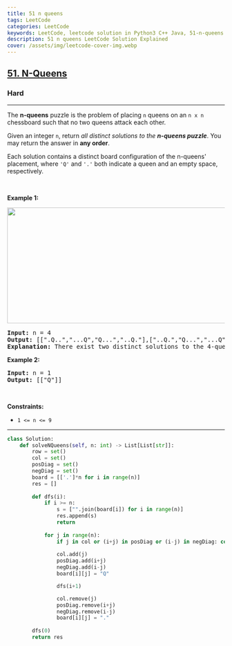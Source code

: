 ```yaml
---
title: 51 n queens
tags: LeetCode
categories: LeetCode
keywords: LeetCode, leetcode solution in Python3 C++ Java, 51-n-queens solution
description: 51 n queens LeetCode Solution Explained
cover: /assets/img/leetcode-cover-img.webp
---
```





<h2><a href="https://leetcode.com/problems/n-queens/">51. N-Queens</a></h2><h3>Hard</h3><hr><div><p>The <strong>n-queens</strong> puzzle is the problem of placing <code>n</code> queens on an <code>n x n</code> chessboard such that no two queens attack each other.</p>

<p>Given an integer <code>n</code>, return <em>all distinct solutions to the <strong>n-queens puzzle</strong></em>. You may return the answer in <strong>any order</strong>.</p>

<p>Each solution contains a distinct board configuration of the n-queens' placement, where <code>'Q'</code> and <code>'.'</code> both indicate a queen and an empty space, respectively.</p>

<p>&nbsp;</p>
<p><strong>Example 1:</strong></p>
<img alt="" src="https://assets.leetcode.com/uploads/2020/11/13/queens.jpg" style="width: 600px; height: 268px;">
<pre><strong>Input:</strong> n = 4
<strong>Output:</strong> [[".Q..","...Q","Q...","..Q."],["..Q.","Q...","...Q",".Q.."]]
<strong>Explanation:</strong> There exist two distinct solutions to the 4-queens puzzle as shown above
</pre>

<p><strong>Example 2:</strong></p>

<pre><strong>Input:</strong> n = 1
<strong>Output:</strong> [["Q"]]
</pre>

<p>&nbsp;</p>
<p><strong>Constraints:</strong></p>

<ul>
	<li><code>1 &lt;= n &lt;= 9</code></li>
</ul>
</div>

---




```python
class Solution:
    def solveNQueens(self, n: int) -> List[List[str]]:
        row = set()
        col = set()
        posDiag = set()
        negDiag = set()
        board = [['.']*n for i in range(n)]
        res = []
        
        def dfs(i):
            if i >= n: 
                s = ["".join(board[i]) for i in range(n)]
                res.append(s)
                return
            
            for j in range(n):
                if j in col or (i+j) in posDiag or (i-j) in negDiag: continue
                
                col.add(j)
                posDiag.add(i+j)
                negDiag.add(i-j)
                board[i][j] = "Q"

                dfs(i+1)

                col.remove(j)
                posDiag.remove(i+j)
                negDiag.remove(i-j)
                board[i][j] = "."
        
        dfs(0)
        return res

```
